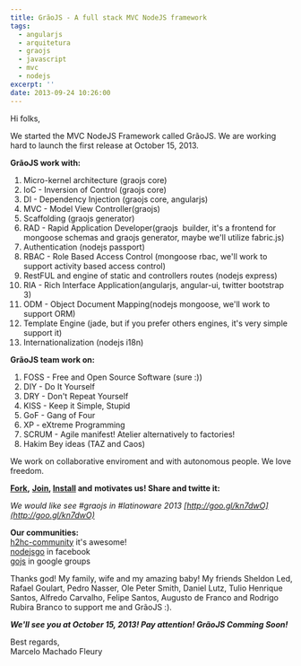 ```yaml
---
title: GrãoJS - A full stack MVC NodeJS framework
tags:
  - angularjs
  - arquitetura
  - graojs
  - javascript
  - mvc
  - nodejs
excerpt: ''
date: 2013-09-24 10:26:00
---
```


Hi folks,  
  
We started the MVC NodeJS Framework called GrãoJS. We are working hard to launch the first release at October 15, 2013.  
  
**GrãoJS work with:**  

1.  Micro-kernel architecture (graojs core)
2.  IoC - Inversion of Control (graojs core)
3.  DI - Dependency Injection (graojs core, angularjs)
4.  MVC - Model View Controller(graojs)
5.  Scaffolding (graojs generator)
6.  RAD - Rapid Application Developer(graojs  builder, it's a frontend for mongoose schemas and graojs generator, maybe we'll utilize fabric.js)
7.  Authentication (nodejs passport)
8.  RBAC - Role Based Access Control (mongoose rbac, we'll work to support activity based access control)
9.  RestFUL and engine of static and controllers routes (nodejs express)
10.  RIA - Rich Interface Application(angularjs, angular-ui, twitter bootstrap 3)
11.  ODM - Object Document Mapping(nodejs mongoose, we'll work to support ORM)
12.  Template Engine (jade, but if you prefer others engines, it's very simple support it)
13.  Internationalization (nodejs i18n)

  
**GrãoJS team work on:**  

1.  FOSS - Free and Open Source Software (sure :))
2.  DIY - Do It Yourself
3.  DRY - Don't Repeat Yourself
4.  KISS - Keep it Simple, Stupid
5.  GoF - Gang of Four
6.  XP - eXtreme Programming
7.  SCRUM - Agile manifest! Atelier alternatively to factories!
8.  Hakim Bey ideas (TAZ and Caos)

  
We work on collaborative enviroment and with autonomous people. We love freedom.  
  
**[Fork](https://github.com/synackbr/graojs),** **[Join](https://groups.google.com/forum/#!forum/graojs), [Install](https://github.com/synackbr/graojs#install) and** **motivates us! Share and twitte it:**  
  
_We would like see #graojs in #latinoware 2013 [http://goo.gl/kn7dwO](http://goo.gl/kn7dwO)_  
  
**Our communities:**  
[h2hc-community](http://www.h2hc.com.br/) it's awesome!  
[nodejsgo](https://www.facebook.com/groups/nodejsgo/) in facebook  
[gojs](https://groups.google.com/forum/#!forum/gojs) in google groups  
  
Thanks god! My family, wife and my amazing baby! My friends Sheldon Led, Rafael Goulart, Pedro Nasser, Ole Peter Smith, Daniel Lutz, Tulio Henrique Santos, Alfredo Carvalho, Felipe Santos, Augusto de Franco and Rodrigo Rubira Branco to support me and GrãoJS :).  
  
_**We'll see you at October 15, 2013! Pay attention! GrãoJS Comming Soon!**_  
  
Best regards,  
Marcelo Machado Fleury